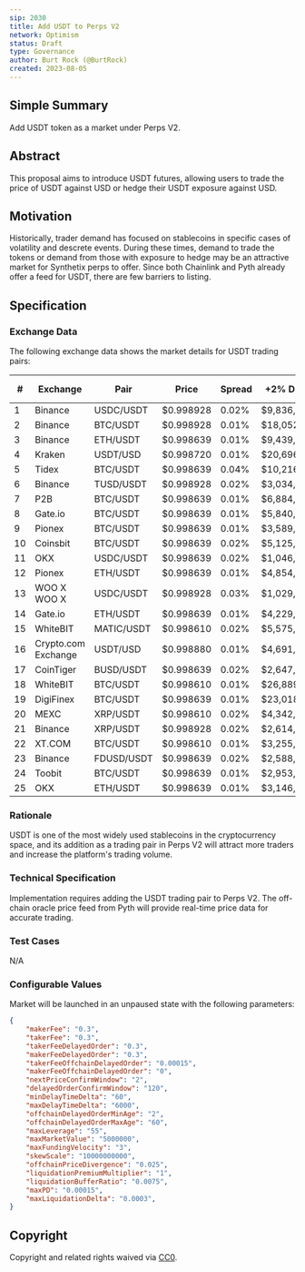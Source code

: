 ```yaml
---
sip: 2030
title: Add USDT to Perps V2
network: Optimism
status: Draft
type: Governance
author: Burt Rock (@BurtRock)
created: 2023-08-05
---
```


## Simple Summary

Add USDT token as a market under Perps V2.

## Abstract

This proposal aims to introduce USDT futures, allowing users to trade the price of USDT against USD or hedge their USDT exposure against USD.

## Motivation

Historically, trader demand has focused on stablecoins in specific cases of volatility and descrete events. During these times, demand to trade the tokens or demand from those with exposure to hedge may be an attractive market for Synthetix perps to offer. Since both Chainlink and Pyth already offer a feed for USDT, there are few barriers to listing.

## Specification

### Exchange Data

The following exchange data shows the market details for USDT trading pairs:

| #   | Exchange               | Pair         | Price    | Spread | +2% Depth   | -2% Depth   | 24h Volume     | Volume % |
|-----|------------------------|--------------|----------|--------|-------------|-------------|----------------|----------|
| 1   | Binance                | USDC/USDT    | $0.998928 | 0.02%  | $9,836,192  | $69,922,744  | $183,094,315   | 1.18%    |
| 2   | Binance                | BTC/USDT     | $0.998928 | 0.01%  | $18,052,093 | $12,368,439  | $526,710,617   | 3.40%    |
| 3   | Binance                | ETH/USDT     | $0.998639 | 0.01%  | $9,439,909  | $18,515,885  | $243,221,771   | 1.57%    |
| 4   | Kraken                 | USDT/USD     | $0.998720 | 0.01%  | $20,696,667 | $3,054,989   | $48,992,252    | 0.32%    |
| 5   | Tidex                  | BTC/USDT     | $0.998639 | 0.04%  | $10,216,763 | $9,796,456   | $43,783,137    | 0.28%    |
| 6   | Binance                | TUSD/USDT    | $0.998928 | 0.02%  | $3,034,494  | $13,552,822  | $136,287,462   | 0.88%    |
| 7   | P2B                    | BTC/USDT     | $0.998639 | 0.01%  | $6,884,215  | $5,235,843   | $133,496,042   | 0.86%    |
| 8   | Gate.io                | BTC/USDT     | $0.998639 | 0.01%  | $5,840,093  | $6,333,680   | $55,203,518    | 0.36%    |
| 9   | Pionex                 | BTC/USDT     | $0.998639 | 0.01%  | $3,589,352  | $5,756,366   | $258,971,987   | 1.67%    |
| 10  | Coinsbit               | BTC/USDT     | $0.998639 | 0.02%  | $5,125,960  | $5,007,220   | $47,619,996    | 0.31%    |
| 11  | OKX                    | USDC/USDT    | $0.998639 | 0.02%  | $1,046,743  | $9,416,925   | $5,588,158     | 0.04%    |
| 12  | Pionex                 | ETH/USDT     | $0.998639 | 0.01%  | $4,854,866  | $4,105,417   | $146,473,997   | 0.95%    |
| 13  | WOO X WOO X            | USDC/USDT    | $0.998928 | 0.03%  | $1,029,118  | $9,439,708   | $3,003,186     | 0.02%    |
| 14  | Gate.io                | ETH/USDT     | $0.998639 | 0.01%  | $4,229,620  | $5,216,106   | $32,048,672    | 0.21%    |
| 15  | WhiteBIT               | MATIC/USDT   | $0.998610 | 0.02%  | $5,575,906  | $4,045,685   | $5,594,943     | 0.04%    |
| 16  | Crypto.com Exchange    | USDT/USD     | $0.998880 | 0.01%  | $4,691,432  | $4,714,225   | $4,105,087     | 0.03%    |
| 17  | CoinTiger              | BUSD/USDT    | $0.998639 | 0.02%  | $2,647,336  | $6,335,241   | $31,901,430    | 0.21%    |
| 18  | WhiteBIT               | BTC/USDT     | $0.998610 | 0.01%  | $26,889,400 | $16,222,734  | $65,206,973    | 0.42%    |
| 19  | DigiFinex              | BTC/USDT     | $0.998639 | 0.01%  | $23,018,792 | $18,453,213  | $204,232,516   | 1.32%    |
| 20  | MEXC                   | XRP/USDT     | $0.998610 | 0.02%  | $4,342,330  | $4,132,973   | $23,018,515    | -        |
| 21  | Binance                | XRP/USDT     | $0.998928 | 0.02%  | $2,614,830  | $3,437,175   | $260,899,893   | 1.68%    |
| 22  | XT.COM                 | BTC/USDT     | $0.998610 | 0.01%  | $3,255,617  | $3,236,361   | $207,744,898   | 1.34%    |
| 23  | Binance                | FDUSD/USDT   | $0.998639 | 0.02%  | $2,588,505  | $5,734,552   | $17,695,917    | 0.11%    |
| 24  | Toobit                 | BTC/USDT     | $0.998639 | 0.01%  | $2,953,710  | $3,188,673   | $203,772,659   | 1.32%    |
| 25  | OKX                    | ETH/USDT     | $0.998639 | 0.01%  | $3,146,718  | $4,359,803   | $63,736,907    | 0.41%    |

### Rationale

USDT is one of the most widely used stablecoins in the cryptocurrency space, and its addition as a trading pair in Perps V2 will attract more traders and increase the platform's trading volume.

### Technical Specification

Implementation requires adding the USDT trading pair to Perps V2. The off-chain oracle price feed from Pyth will provide real-time price data for accurate trading.

### Test Cases

N/A

### Configurable Values

Market will be launched in an unpaused state with the following parameters:

```json
{
    "makerFee": "0.3",
    "takerFee": "0.3",
    "takerFeeDelayedOrder": "0.3",
    "makerFeeDelayedOrder": "0.3",
    "takerFeeOffchainDelayedOrder": "0.00015",
    "makerFeeOffchainDelayedOrder": "0",
    "nextPriceConfirmWindow": "2",
    "delayedOrderConfirmWindow": "120",
    "minDelayTimeDelta": "60",
    "maxDelayTimeDelta": "6000",
    "offchainDelayedOrderMinAge": "2",
    "offchainDelayedOrderMaxAge": "60",
    "maxLeverage": "55",
    "maxMarketValue": "5000000",
    "maxFundingVelocity": "3",
    "skewScale": "10000000000",
    "offchainPriceDivergence": "0.025",
    "liquidationPremiumMultiplier": "1",
    "liquidationBufferRatio": "0.0075",
    "maxPD": "0.00015",
    "maxLiquidationDelta": "0.0003",
}
```
## Copyright

Copyright and related rights waived via [CC0](https://creativecommons.org/publicdomain/zero/1.0/).
